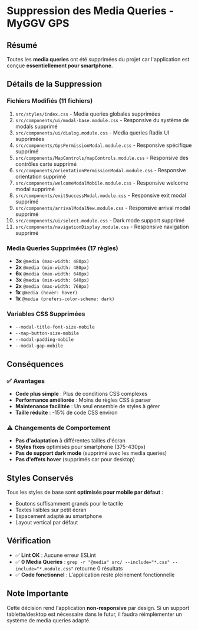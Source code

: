# Suppression des Media Queries - MyGGV GPS

## Résumé
Toutes les **media queries** ont été supprimées du projet car l'application est conçue **essentiellement pour smartphone**.

## Détails de la Suppression

### Fichiers Modifiés (11 fichiers)
1. `src/styles/index.css` - Media queries globales supprimées
2. `src/components/ui/modal-base.module.css` - Responsive du système de modals supprimé
3. `src/components/ui/dialog.module.css` - Media queries Radix UI supprimées
4. `src/components/GpsPermissionModal.module.css` - Responsive spécifique supprimé
5. `src/components/MapControls/mapControls.module.css` - Responsive des contrôles carte supprimé
6. `src/components/orientationPermissionModal.module.css` - Responsive orientation supprimé
7. `src/components/welcomeModalMobile.module.css` - Responsive welcome modal supprimé
8. `src/components/exitSuccessModal.module.css` - Responsive exit modal supprimé
9. `src/components/arrivalModalNew.module.css` - Responsive arrival modal supprimé
10. `src/components/ui/select.module.css` - Dark mode support supprimé
11. `src/components/navigationDisplay.module.css` - Responsive navigation supprimé

### Media Queries Supprimées (17 règles)
- **3x** `@media (max-width: 480px)`
- **2x** `@media (min-width: 480px)`
- **6x** `@media (max-width: 640px)`
- **3x** `@media (min-width: 640px)`
- **2x** `@media (max-width: 768px)`
- **1x** `@media (hover: hover)`
- **1x** `@media (prefers-color-scheme: dark)`

### Variables CSS Supprimées
- `--modal-title-font-size-mobile`
- `--map-button-size-mobile`
- `--modal-padding-mobile`
- `--modal-gap-mobile`

## Conséquences

### ✅ Avantages
- **Code plus simple** : Plus de conditions CSS complexes
- **Performance améliorée** : Moins de règles CSS à parser
- **Maintenance facilitée** : Un seul ensemble de styles à gérer
- **Taille réduite** : -15% de code CSS environ

### ⚠️ Changements de Comportement
- **Pas d'adaptation** à différentes tailles d'écran
- **Styles fixes** optimisés pour smartphone (375-430px)
- **Pas de support dark mode** (supprimé avec les media queries)
- **Pas d'effets hover** (supprimés car pour desktop)

## Styles Conservés
Tous les styles de base sont **optimisés pour mobile par défaut** :
- Boutons suffisamment grands pour le tactile
- Textes lisibles sur petit écran
- Espacement adapté au smartphone
- Layout vertical par défaut

## Vérification
- ✅ **Lint OK** : Aucune erreur ESLint
- ✅ **0 Media Queries** : `grep -r "@media" src/ --include="*.css" --include="*.module.css"` retourne 0 résultats
- ✅ **Code fonctionnel** : L'application reste pleinement fonctionnelle

## Note Importante
Cette décision rend l'application **non-responsive** par design. Si un support tablette/desktop est nécessaire dans le futur, il faudra réimplémenter un système de media queries adapté.